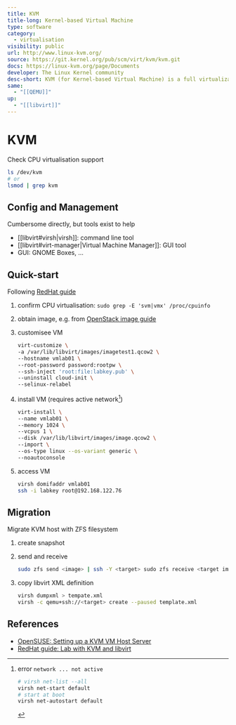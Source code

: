```yaml
---
title: KVM
title-long: Kernel-based Virtual Machine
type: software
category:
  - virtualisation
visibility: public
url: http://www.linux-kvm.org/
source: https://git.kernel.org/pub/scm/virt/kvm/kvm.git
docs: https://linux-kvm.org/page/Documents
developer: The Linux Kernel community
desc-short: KVM (for Kernel-based Virtual Machine) is a full virtualization solution for Linux on x86 hardware containing virtualization extensions (Intel VT or AMD-V).
same:
  - "[[QEMU]]"
up:
  - "[[libvirt]]"
---
```

# KVM

Check CPU virtualisation support

```bash
ls /dev/kvm
# or
lsmod | grep kvm
```

## Config and Management

Cumbersome directly, but tools exist to help

- [[libvirt#virsh|virsh]]: command line tool
- [[libvirt#virt-manager|Virtual Machine Manager]]: GUI tool
- GUI: GNOME Boxes, ...

## Quick-start

Following [RedHat guide][redhat-kvm-libvirt]

1. confirm CPU virtualisation: `sudo grep -E 'svm|vmx' /proc/cpuinfo`
1. obtain image, e.g. from [OpenStack image guide](https://docs.openstack.org/image-guide/obtain-images.html)
1. customisee VM
   
    ```sh
    virt-customize \
    -a /var/lib/libvirt/images/imagetest1.qcow2 \
    --hostname vmlab01 \
    --root-password password:rootpw \
    --ssh-inject 'root:file:labkey.pub' \
    --uninstall cloud-init \
    --selinux-relabel
    ```

1. install VM (requires active network[^network-error])
   
    ```sh
    virt-install \
    --name vmlab01 \
    --memory 1024 \
    --vcpus 1 \
    --disk /var/lib/libvirt/images/image.qcow2 \
    --import \
    --os-type linux --os-variant generic \
    --noautoconsole
    ```

1. access VM
   
    ```sh
    virsh domifaddr vmlab01
    ssh -i labkey root@192.168.122.76
    ```


## Migration

Migrate KVM host with ZFS filesystem

1. create snapshot
2. send and receive
   
    ```bash
    sudo zfs send <image> | ssh -Y <target> sudo zfs receive <target image>
    ```

1. copy libvirt XML definition
   
    ```bash
    virsh dumpxml > tempate.xml
    virsh -c qemu+ssh://<target> create --paused template.xml
    ```
    

## References

- [OpenSUSE: Setting up a KVM VM Host Server](https://doc.opensuse.org/documentation/leap/virtualization/html/book-virtualization/cha-qemu-host.html)
- [RedHat guide: Lab with KVM and libvirt][redhat-kvm-libvirt]

[redhat-kvm-libvirt]: <https://www.redhat.com/sysadmin/build-lab-quickly>
[^network-error]: error `network ... not active`

    ```bash
    # virsh net-list --all
    virsh net-start default
    # start at boot
    virsh net-autostart default
    ```
